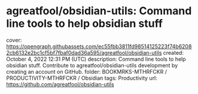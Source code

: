 # agreatfool/obsidian-utils: Command line tools to help obsidian stuff

cover: https://opengraph.githubassets.com/ec55fbb3811fd98514125223f74b62082cb6132e2bc1cf5bf7fbaf0dad36a595/agreatfool/obsidian-utils
created: October 4, 2022 12:31 PM (UTC)
description: Command line tools to help obsidian stuff. Contribute to agreatfool/obsidian-utils development by creating an account on GitHub.
folder: BOOKMRKS-MTHRFCKR / PRODUCTIVITY-MTHRFCKR / Obsidian
tags: Productivity
url: https://github.com/agreatfool/obsidian-utils